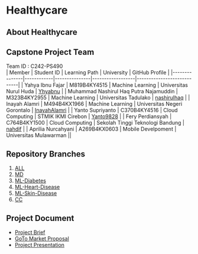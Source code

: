 # Healthycare

## About Healthycare

## Capstone Project Team
Team ID : C242-PS490   
| Member        | Student ID | Learning Path | University      | GitHub Profile             |
|---------------|------------|---------------|------------------|----------------------------|
| Yahya Ibnu Fajar | M819B4KY4515 | Machine Learning | Universitas Nurul Huda | [Yhyabnu](https://github.com/Yhyabnu) |
| Muhammad Nashirul Haq Putra Najamuddin | M323B4KY2955 | Machine Learning | Universitas Tadulako | [nashirulhaq](https://github.com/nashirulhaq) |
| Inayah Alamri | M494B4KX1966 | Machine Learning | Universitas Negeri Gorontalo | [InayahAlamri](https://github.com/InayahAlamri) |
| Yanto Supriyanto | C370B4KY4516 | Cloud Computing | STMIK IKMI Cirebon | [Yanto9828](https://github.com/Yanto9828) |
| Fery Perdiansyah | C764B4KY1500 | Cloud Computing | Sekolah Tinggi Teknologi Bandung | [nahdif](https://github.com/nahdif) |
| Aprilia Nurcahyani | A269B4KX0603 | Mobile Develpoment | Universitas Mulawarman ||

## Repository Branches
1. [ALL](https://github.com/nashirulhaq/Healthycare)
2. [MD]()
3. [ML-Diabetes](https://github.com/nashirulhaq/Healthycare/tree/healthycare-diabetes)
4. [ML-Heart-Disease](https://github.com/nashirulhaq/Healthycare/tree/healthycare-heart-disease)
5. [ML-Skin-Disease]()
6. [CC]()

## Project Document
- [Project Brief]()
- [GoTo Market Proposal]()
- [Project Presentation]()
